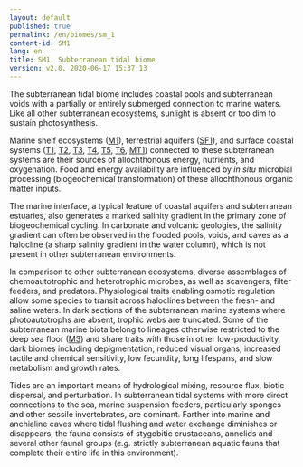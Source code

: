 ```yaml
---
layout: default
published: true
permalink: /en/biomes/sm_1
content-id: SM1
lang: en
title: SM1. Subterranean tidal biome
version: v2.0, 2020-06-17 15:37:13
---
```


The subterranean tidal biome includes coastal pools and subterranean voids with a partially or entirely submerged connection to marine waters. Like all other subterranean ecosystems, sunlight is absent or too dim to sustain photosynthesis. 

Marine shelf ecosystems ([M1](/explore/biomes/M1)), terrestrial aquifers ([SF1](/explore/biomes/SF1)), and surface coastal systems ([T1](/explore/biomes/T1), [T2](/explore/biomes/T2), [T3](/explore/biomes/T3), [T4](/explore/biomes/T4), [T5](/explore/biomes/T5), [T6](/explore/biomes/T6), [MT1](/explore/biomes/MT1)) connected to these subterranean systems are their sources of allochthonous energy, nutrients, and oxygenation. Food and energy availability are influenced by <i>in situ</i> microbial processing (biogeochemical transformation) of these allochthonous organic matter inputs. 

The marine interface, a typical feature of coastal aquifers and subterranean estuaries, also generates a marked salinity gradient in the primary zone of biogeochemical cycling. In carbonate and volcanic geologies, the salinity gradient can often be observed in the flooded pools, voids, and caves as a halocline (a sharp salinity gradient in the water column), which is not present in other subterranean environments. 

In comparison to other subterranean ecosystems, diverse assemblages of chemoautotrophic and heterotrophic microbes, as well as scavengers, filter feeders, and predators. Physiological traits enabling osmotic regulation allow some species to transit across haloclines between the fresh- and saline waters. In dark sections of the subterranean marine systems where photoautotrophs are absent, trophic webs are truncated. Some of the subterranean marine biota  belong to lineages otherwise restricted to the deep sea floor ([M3](/explore/biomes/M3)) and share traits with those in other low-productivity, dark biomes including depigmentation, reduced visual organs, increased tactile and chemical sensitivity, low fecundity, long lifespans, and slow metabolism and growth rates. 

Tides are an important means of hydrological mixing, resource flux, biotic dispersal, and perturbation. In subterranean tidal systems with more direct connections to the sea, marine suspension feeders, particularly sponges and other sessile invertebrates, are dominant. Farther into marine and anchialine caves where tidal flushing and water exchange diminishes or disappears, the fauna consists of stygobitic crustaceans, annelids and several other faunal groups (<i>e.g.</i> strictly subterranean aquatic fauna that complete their entire life in this environment).

